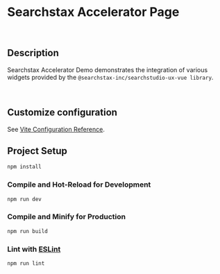 # Searchstax Accelerator Page

<br/>

## Description
Searchstax Accelerator Demo demonstrates the integration of various widgets provided by the `@searchstax-inc/searchstudio-ux-vue library`.

<br/>

## Customize configuration

See [Vite Configuration Reference](https://vitejs.dev/config/).

## Project Setup

```sh
npm install
```

### Compile and Hot-Reload for Development

```sh
npm run dev
```

### Compile and Minify for Production

```sh
npm run build
```

### Lint with [ESLint](https://eslint.org/)

```sh
npm run lint
```
